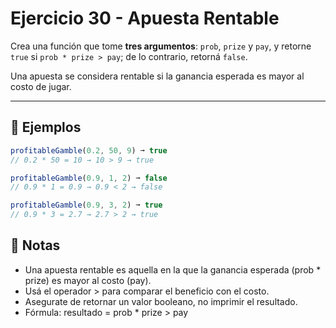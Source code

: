 # Ejercicio 30 - Apuesta Rentable

Crea una función que tome **tres argumentos**: `prob`, `prize` y `pay`, y retorne `true` si `prob * prize > pay`; de lo contrario, retorná `false`.

Una apuesta se considera rentable si la ganancia esperada es mayor al costo de jugar.

---

## 🧪 Ejemplos

```javascript
profitableGamble(0.2, 50, 9) ➞ true
// 0.2 * 50 = 10 → 10 > 9 → true

profitableGamble(0.9, 1, 2) ➞ false
// 0.9 * 1 = 0.9 → 0.9 < 2 → false

profitableGamble(0.9, 3, 2) ➞ true
// 0.9 * 3 = 2.7 → 2.7 > 2 → true
```

## 📝 Notas

- Una apuesta rentable es aquella en la que la ganancia esperada (prob \* prize) es mayor al costo (pay).
- Usá el operador > para comparar el beneficio con el costo.
- Asegurate de retornar un valor booleano, no imprimir el resultado.
- Fórmula: resultado = prob \* prize > pay
